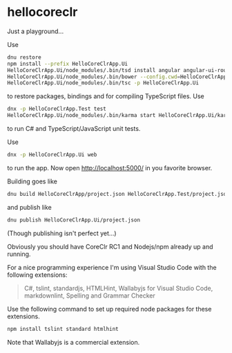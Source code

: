 # hellocoreclr

Just a playground...

Use

```bash
dnu restore
npm install --prefix HelloCoreClrApp.Ui
HelloCoreClrApp.Ui/node_modules/.bin/tsd install angular angular-ui-router mocha chai
HelloCoreClrApp.Ui/node_modules/.bin/bower --config.cwd=HelloCoreClrApp.Ui install
HelloCoreClrApp.Ui/node_modules/.bin/tsc -p HelloCoreClrApp.Ui
```

to restore packages, bindings and for compiling TypeScript files. Use

```bash
dnx -p HelloCoreClrApp.Test test
HelloCoreClrApp.Ui/node_modules/.bin/karma start HelloCoreClrApp.Ui/karma.conf.js
```

to run C# and TypeScript/JavaScript unit tests.

Use

```bash
dnx -p HelloCoreClrApp.Ui web
```

to run the app. Now open <http://localhost:5000/> in you favorite browser.

Building goes like

```bash
dnu build HelloCoreClrApp/project.json HelloCoreClrApp.Test/project.json HelloCoreClrApp.Ui/project.json
```

and publish like

```bash
dnu publish HelloCoreClrApp.Ui/project.json
```

(Though publishing isn't perfect yet...)

Obviously you should have CoreClr RC1 and Nodejs/npm already up and running.

For a nice programming experience I'm using Visual Studio Code with the following extensions:
> C#, tslint, standardjs, HTMLHint, Wallabyjs for Visual Studio Code, markdownlint, Spelling and Grammar Checker

Use the following command to set up required node packages for these extensions.

```bash
npm install tslint standard htmlhint
```

Note that Wallabyjs is a commercial extension.
